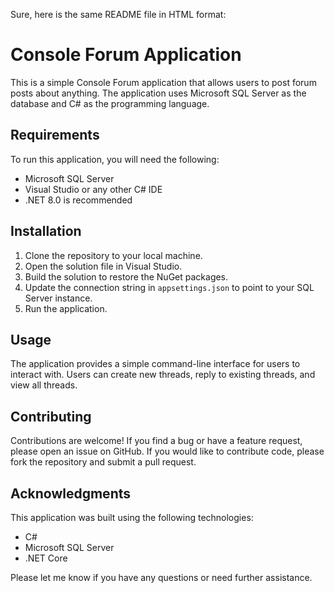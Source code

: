 Sure, here is the same README file in HTML format:

<h1>Console Forum Application</h1>

<p>This is a simple Console Forum application that allows users to post forum posts about anything. The application uses Microsoft SQL Server as the database and C# as the programming language.</p>

<h2>Requirements</h2>

<p>To run this application, you will need the following:</p>

<ul>
<li>Microsoft SQL Server</li>
<li>Visual Studio or any other C# IDE</li>
<li>.NET 8.0 is recommended</li>
</ul>

<h2>Installation</h2>

<ol>
<li>Clone the repository to your local machine.</li>
<li>Open the solution file in Visual Studio.</li>
<li>Build the solution to restore the NuGet packages.</li>
<li>Update the connection string in <code>appsettings.json</code> to point to your SQL Server instance.</li>
<li>Run the application.</li>
</ol>

<h2>Usage</h2>

<p>The application provides a simple command-line interface for users to interact with. Users can create new threads, reply to existing threads, and view all threads.</p>

<h2>Contributing</h2>

<p>Contributions are welcome! If you find a bug or have a feature request, please open an issue on GitHub. If you would like to contribute code, please fork the repository and submit a pull request.</p>


<h2>Acknowledgments</h2>

<p>This application was built using the following technologies:</p>

<ul>
<li>C#</li>
<li>Microsoft SQL Server</li>
<li>.NET Core</li>
</ul>

<p>Please let me know if you have any questions or need further assistance.</p>
